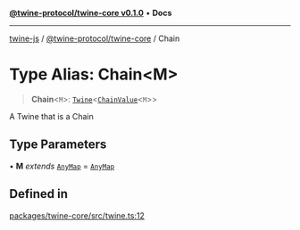 [**@twine-protocol/twine-core v0.1.0**](../index.md) • **Docs**

***

[twine-js](../../../index.md) / [@twine-protocol/twine-core](../index.md) / Chain

# Type Alias: Chain\<M\>

> **Chain**\<`M`\>: [`Twine`](../classes/Twine.md)\<[`ChainValue`](ChainValue.md)\<`M`\>\>

A Twine that is a Chain

## Type Parameters

• **M** *extends* [`AnyMap`](AnyMap.md) = [`AnyMap`](AnyMap.md)

## Defined in

[packages/twine-core/src/twine.ts:12](https://github.com/twine-protocol/twine-js/blob/fb5041c7a2da4a796f653066248604ca1c5dccc6/packages/twine-core/src/twine.ts#L12)
